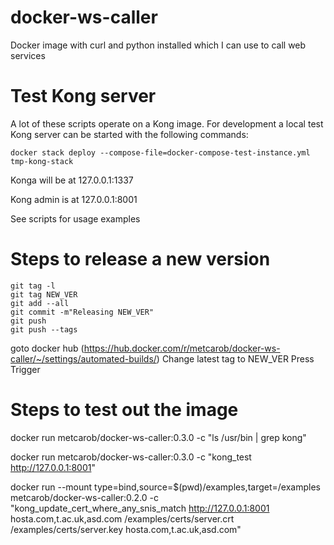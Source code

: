 # docker-ws-caller
Docker image with curl and python installed which I can use to call web services

# Test Kong server

A lot of these scripts operate on a Kong image. For development a local test Kong server can be started with the following commands:

```
docker stack deploy --compose-file=docker-compose-test-instance.yml tmp-kong-stack
```

Konga will be at
127.0.0.1:1337

Kong admin is at
127.0.0.1:8001

See scripts for usage examples


# Steps to release a new version

```
git tag -l
git tag NEW_VER
git add --all
git commit -m"Releasing NEW_VER"
git push
git push --tags
```

goto docker hub (https://hub.docker.com/r/metcarob/docker-ws-caller/~/settings/automated-builds/)
Change latest tag to NEW_VER
Press Trigger


# Steps to test out the image

docker run metcarob/docker-ws-caller:0.3.0 -c "ls /usr/bin | grep kong"

docker run metcarob/docker-ws-caller:0.3.0 -c "kong_test http://127.0.0.1:8001"

docker run --mount type=bind,source=$(pwd)/examples,target=/examples metcarob/docker-ws-caller:0.2.0 -c "kong_update_cert_where_any_snis_match http://127.0.0.1:8001 hosta.com,t.ac.uk,asd.com /examples/certs/server.crt /examples/certs/server.key hosta.com,t.ac.uk,asd.com"





